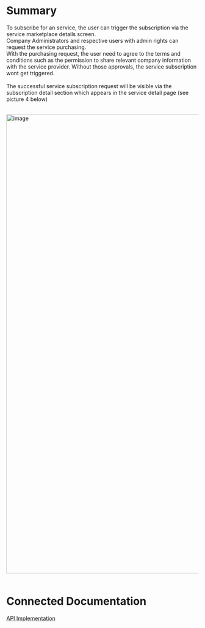 # Summary

To subscribe for an service, the user can trigger the subscription via the service marketplace details screen.  
Company Administrators and respective users with admin rights can request the service purchasing.  
With the purchasing request, the user need to agree to the terms and conditions such as the permission to share relevant company information with the service provider. Without those approvals, the service subscription wont get triggered.  
<br>
The successful service subscription request will be visible via the subscription detail section which appears in the service detail page (see picture 4 below)  
<br>

<img width="1200" alt="image" src="https://user-images.githubusercontent.com/94133633/212553753-5d2a7e8f-c502-45ed-9a7a-533d657316f3.png">

<br>
<br>

# Connected Documentation
[API Implementation](/docs/Service(s)/Subscription/Implementation.md)  

<br>
<br>
